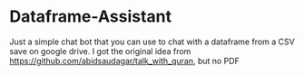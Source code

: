 # Dataframe-Assistant
Just a simple chat bot that you can use to chat with a dataframe from a CSV save on google drive. I got the original idea from https://github.com/abidsaudagar/talk_with_quran, but no PDF
